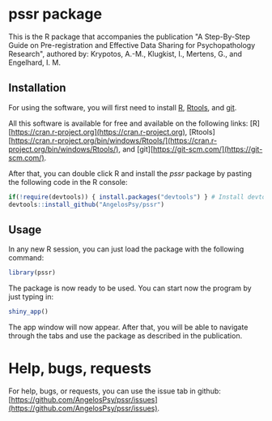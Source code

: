 # pssr package

This is the R package that accompanies the publication "A Step-By-Step Guide on Pre-registration and Effective Data Sharing for Psychopathology Research", authored by: Krypotos, A.-M., Klugkist, I., Mertens, G., and Engelhard, I. M.

## Installation

For using the software, you will first need to install [R](https://cran.r-project.org), [Rtools](https://cran.r-project.org/bin/windows/Rtools/), and [git](https://git-scm.com/]).

All this software is available for free and available on the following links: [R][https://cran.r-project.org](https://cran.r-project.org), [Rtools][https://cran.r-project.org/bin/windows/Rtools/](https://cran.r-project.org/bin/windows/Rtools/), and [git][https://git-scm.com/](https://git-scm.com/). 

After that, you can double click R and install the _pssr_ package by pasting the following code in the R console:

```r
if(!require(devtools)) { install.packages("devtools") } # Install devtools incase it is not installed
devtools::install_github("AngelosPsy/pssr")
```


## Usage

In any new R session, you can just load the package with the following command:

```r
library(pssr)
```

The package is now ready to be used. You can start now the program by just typing in:

```r
shiny_app()
```

The app window will now appear. After that, you will be able to navigate through the tabs and use the package as described in the publication.

# Help, bugs, requests

For help, bugs, or requests, you can use the issue tab in github: [https://github.com/AngelosPsy/pssr/issues](https://github.com/AngelosPsy/pssr/issues).








